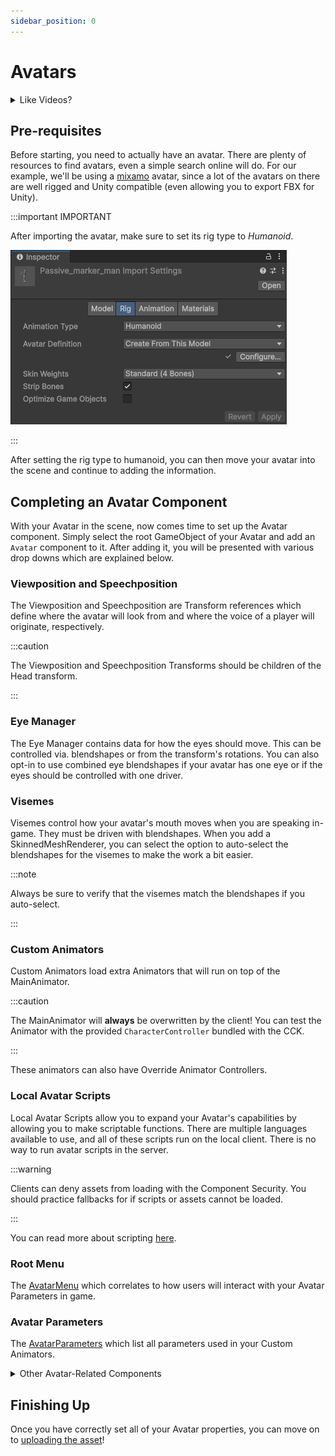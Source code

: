 ```yaml
---
sidebar_position: 0
---
```


# Avatars

<details><summary>Like Videos?</summary>
<p>

<iframe title="vimeo-player" src="https://player.vimeo.com/video/1092647245?h=ea3dbe20f9" width="100%" style={{"aspect-ratio": "16 / 9"}} frameborder="0" allowfullscreen frameborder="0" allow="autoplay; fullscreen; picture-in-picture; clipboard-write"></iframe>

Here's a video tutorial on setting up an avatar in Hypernex

</p>
</details>

## Pre-requisites

Before starting, you need to actually have an avatar. There are plenty of resources to find avatars, even a simple search online will do. For our example, we'll be using a [mixamo](https://www.mixamo.com/) avatar, since a lot of the avatars on there are well rigged and Unity compatible (even allowing you to export FBX for Unity).

:::important IMPORTANT

After importing the avatar, make sure to set its rig type to *Humanoid*.

![humanoid rig](./img/humanoid-rig.png)

:::

After setting the rig type to humanoid, you can then move your avatar into the scene and continue to adding the information.

## Completing an Avatar Component

With your Avatar in the scene, now comes time to set up the Avatar component. Simply select the root GameObject of your Avatar and add an `Avatar` component to it. After adding it, you will be presented with various drop downs which are explained below.

### Viewposition and Speechposition

The Viewposition and Speechposition are Transform references which define where the avatar will look from and where the voice of a player will originate, respectively.

:::caution

The Viewposition and Speechposition Transforms should be children of the Head transform.

:::

### Eye Manager

The Eye Manager contains data for how the eyes should move. This can be controlled via. blendshapes or from the transform's rotations. You can also opt-in to use combined eye blendshapes if your avatar has one eye or if the eyes should be controlled with one driver.

### Visemes

Visemes control how your avatar's mouth moves when you are speaking in-game. They must be driven with blendshapes. When you add a SkinnedMeshRenderer, you can select the option to auto-select the blendshapes for the visemes to make the work a bit easier.

:::note

Always be sure to verify that the visemes match the blendshapes if you auto-select.

:::

### Custom Animators

Custom Animators load extra Animators that will run on top of the MainAnimator.

:::caution

The MainAnimator will **always** be overwritten by the client! You can test the Animator with the provided `CharacterController` bundled with the CCK.

:::

These animators can also have Override Animator Controllers.

### Local Avatar Scripts

Local Avatar Scripts allow you to expand your Avatar's capabilities by allowing you to make scriptable functions. There are multiple languages available to use, and all of these scripts run on the local client. There is no way to run avatar scripts in the server.

:::warning

Clients can deny assets from loading with the Component Security. You should practice fallbacks for if scripts or assets cannot be loaded.

:::

You can read more about scripting [here](../../engine-api/).

### Root Menu

The [AvatarMenu](./menu.md) which correlates to how users will interact with your Avatar Parameters in game.

### Avatar Parameters

The [AvatarParameters](./parameters.md) which list all parameters used in your Custom Animators.

<details><summary>Other Avatar-Related Components</summary>
<p>

<span className="semi-bigger-text">LocalScript</span><br />

The LocalScript allows you to attach a script to be executed locally at runtime.

<span className="semi-bigger-text">FaceTrackingDescriptor</span><br />

The FaceTrackingDescriptor component enables Facial Tracking on your avatar based on blendshapes that match VRCFaceTracking shapes.

</p>
</details>

## Finishing Up

Once you have correctly set all of your Avatar properties, you can move on to [uploading the asset](./../uploading.md)!